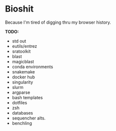 # Bioshit

Because I'm tired of digging thru my browser history.

**TODO:**
- std out
- eutils/entrez
- sratoolkit
- blast
- magicblast
- conda environments
- snakemake
- docker hub
- singularity
- slurm
- argparse
- bash templates
- dotfiles
- zsh
- databases
- sequencher alts.
- benchling
